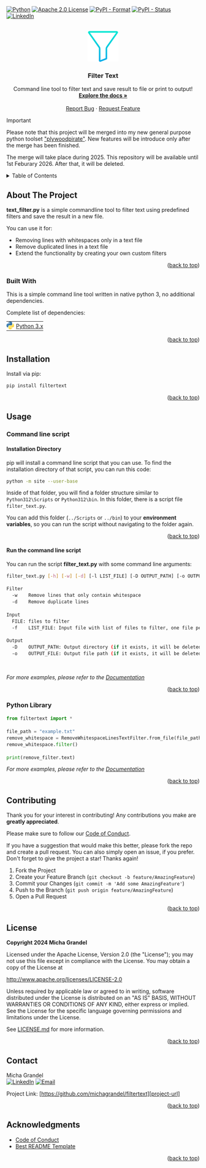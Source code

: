 <!-- Improved compatibility of back to top link: See: https://github.com/othneildrew/Best-README-Template/pull/73 -->
<a name="readme-top"></a>

<!-- PROJECT SHIELDS -->
<!--
*** I'm using markdown "reference style" links for readability.
*** Reference links are enclosed in brackets [ ] instead of parentheses ( ).
*** See the bottom of this document for the declaration of the reference variables
*** for contributors-url, forks-url, etc. This is an optional, concise syntax you may use.
*** https://www.markdownguide.org/basic-syntax/#reference-style-links
-->

  [![Python][python-shield]][python-url]
  [![Apache 2.0 License][license-shield]][license-url]
  [![PyPI - Format](https://img.shields.io/pypi/format/filtertext?style=for-the-badge)][pypi-url]
  [![PyPI - Status](https://img.shields.io/pypi/status/filtertext?style=for-the-badge)][pypi-url]
  [![LinkedIn][linkedin-shield]][linkedin-url]




<!-- PROJECT LOGO -->
<br />
<div align="center">
  <a href="https://github.com/michagrandel/filtertext">
    <img src="https://github.com/michagrandel/filtertext/blob/main/doc/images/logo.png?raw=True" alt="Logo" width="80" height="80">
  </a>

  <h3 align="center">Filter Text</h3>

  <p align="center">
    Command line tool to filter text and save result to file or print to output!
    <br />
    <a href="https://github.com/michagrandel/filtertext/wiki"><strong>Explore the docs »</strong></a>
    <br />
    <br />
    <a href="https://github.com/michagrandel/filtertext/issues">Report Bug</a>
    ·
    <a href="https://github.com/michagrandel/filtertext/issues">Request Feature</a>
  </p>
</div>

> [!IMPORTANT]
>
> Please note that this project will be merged into my new general purpose python toolset <a href="https://github.com/michagrandel/plywoodpirate">"plywoodpirate"</a>.
> New features will be introduce only after the merge has been finished.
>
> The merge will take place during 2025.
> This repository will be available until 1st Feburary 2026. After that, it will be deleted.

<!-- TABLE OF CONTENTS -->
<details>
  <summary>Table of Contents</summary>
  <ol>
    <li>
      <a href="#about-the-project">About Filter Text</a>
      <ul>
        <li><a href="#built-with">Built With</a></li>
      </ul>
    </li>
    <li>
      <a href="#installation">Installation</a>
    </li>
    <li>
      <a href="#usage">Usage</a>
      <ul>
        <li><a href="#command-line-script">Command line script</a></li>
        <li><a href="#python-library">Python Library</a></li>
      </ul>
    </li>
    <li><a href="#contributing">Contributing</a></li>
    <li><a href="#license">License</a></li>
    <li><a href="#contact">Contact</a></li>
    <li><a href="#acknowledgments">Acknowledgments</a></li>
  </ol>
</details>



<!-- ABOUT THE PROJECT -->
## About The Project

<!--[![Product Name Screen Shot][product-screenshot]](https://example.com)-->

**text_filter.py** is a simple commandline tool to filter text using predefined filters
and save the result in a new file.

You can use it for:
* Removing lines with whitespaces only in a text file
* Remove duplicated lines in a text file
* Extend the functionality by creating your own custom filters


<p align="right">(<a href="#readme-top">back to top</a>)</p>



### Built With

This is a simple command line tool written in native python 3, no additional dependencies.

Complete list of dependencies:

<table>
<tr style="padding:0; margin:0">
  <td style="padding:0; margin:0; vertical-align:center"> <img src="https://github.com/michagrandel/filtertext/blob/main/doc/images/python.png?raw=True" height="20" /> </td>
  <td style="padding:0; padding-left:5px; margin:0; vertical-align:center"> <a href="https://python.org">Python 3.x</a> </td></tr>
</table>

<p align="right">(<a href="#readme-top">back to top</a>)</p>



<!-- GETTING STARTED -->
## Installation

Install via pip:

```bash
pip install filtertext
```

<p align="right">(<a href="#readme-top">back to top</a>)</p>

<!-- USAGE EXAMPLES -->
## Usage

### Command line script

#### Installation Directory

pip will install a command line script that you can use.
To find the installation directory of that script, you can run this code:

```bash
python -m site --user-base
```
Inside of that folder, you will find a folder structure similar to `Python312\Scripts` or `Python312\bin`.
In this folder, there is a script file `filter_text.py`.

You can add this folder (`../Scripts` or `../bin`) to your **environment variables**,
so you can run the script without navigating to the folder again.

<p align="right">(<a href="#readme-top">back to top</a>)</p>

#### Run the command line script

You can run the script **filter_text.py** with some command line arguments:

```bash
filter_text.py [-h] [-w] [-d] [-l LIST_FILE] [-D OUTPUT_PATH] [-o OUTPUT_FILE] FILE [FILE ...]

Filter
  -w    Remove lines that only contain whitespace
  -d    Remove duplicate lines

Input
  FILE: files to filter
  -f    LIST_FILE: Input file with list of files to filter, one file per line

Output
  -D    OUTPUT_PATH: Output directory (if it exists, it will be deleted first)
  -o    OUTPUT_FILE: Output file path (if it exists, it will be deleted first)
```
<br>

_For more examples, please refer to the [Documentation][doc-url]_

<p align="right">(<a href="#readme-top">back to top</a>)</p>

### Python Library

```python
from filtertext import *

file_path = "example.txt"
remove_whitespace = RemoveWhitespaceLinesTextFilter.from_file(file_path)
remove_whitespace.filter()

print(remove_filter.text)
```

_For more examples, please refer to the [Documentation][doc-url]_

<p align="right">(<a href="#readme-top">back to top</a>)</p>


<!-- CONTRIBUTING -->
## Contributing

Thank you for your interest in contributing! Any contributions you make are **greatly appreciated**.

Please make sure to follow our [Code of Conduct](CODE_OF_CONDUCT.md).

If you have a suggestion that would make this better, please fork the repo and create a pull request. You can also simply open an issue, if you prefer.
Don't forget to give the project a star! Thanks again!

1. Fork the Project
2. Create your Feature Branch (`git checkout -b feature/AmazingFeature`)
3. Commit your Changes (`git commit -m 'Add some AmazingFeature'`)
4. Push to the Branch (`git push origin feature/AmazingFeature`)
5. Open a Pull Request


<p align="right">(<a href="#readme-top">back to top</a>)</p>



<!-- LICENSE -->
## License

**Copyright 2024 Micha Grandel**
    
Licensed under the Apache License, Version 2.0 (the "License");
you may not use this file except in compliance with the License.
You may obtain a copy of the License at
    
http://www.apache.org/licenses/LICENSE-2.0

Unless required by applicable law or agreed to in writing, software
distributed under the License is distributed on an "AS IS" BASIS,
WITHOUT WARRANTIES OR CONDITIONS OF ANY KIND, either express or implied.
See the License for the specific language governing permissions and
limitations under the License.

See [LICENSE.md](LICENSE.md) for more information.

<p align="right">(<a href="#readme-top">back to top</a>)</p>



<!-- CONTACT -->
## Contact

Micha Grandel<br>
[![LinkedIn][linkedin-shield]][linkedin-url]
[![Email][email-shield]][author-email]

Project Link: [https://github.com/michagrandel/filtertext][project-url]

<p align="right">(<a href="#readme-top">back to top</a>)</p>



<!-- ACKNOWLEDGMENTS -->
## Acknowledgments

* [Code of Conduct][codeofconduce-url]
* [Best README Template][readme-url]

<p align="right">(<a href="#readme-top">back to top</a>)</p>



<!-- MARKDOWN LINKS & IMAGES -->
<!-- https://www.markdownguide.org/basic-syntax/#reference-style-links -->
[python-icon]: https://github.com/michagrandel/filtertext/blob/main/doc/images/python.png

[python-shield]: https://img.shields.io/badge/python-3670A0?style=for-the-badge&logo=python&logoColor=white
[contributors-shield]: https://img.shields.io/github/contributors/michagrandel/filtertext.svg?style=for-the-badge
[github-release-version]: https://img.shields.io/github/v/release/michagrandel/filtertext.svg?style=for-the-badge
[forks-shield]: https://img.shields.io/github/forks/michagrandel/filtertext.svg?style=for-the-badge
[stars-shield]: https://img.shields.io/github/stars/michagrandel/filtertext.svg?style=for-the-badge
[issues-shield]: https://img.shields.io/github/issues/michagrandel/filtertext.svg?style=for-the-badge
[license-shield]: https://img.shields.io/github/license/michagrandel/filtertext.svg?style=for-the-badge
[linkedin-shield]: https://img.shields.io/badge/-LinkedIn-black.svg?style=for-the-badge&logo=linkedin&colorB=555
[email-shield]: https://img.shields.io/badge/mail-D14836?style=for-the-badge&logo=email&logoColor=white

[product-screenshot]: https://github.com/michagrandel/filtertext/blob/main/doc/images/screenshot.png

[pypi-url]: https://pypi.org/project/filtertext/
[python-url]: https://python.org/
[issues-url]: https://github.com/michagrandel/filtertext/issues
[license-url]: https://github.com/michagrandel/filtertext/blob/master/LICENSE.md
[linkedin-url]: https://linkedin.com/in/michagrandel/en

[project-url]: https://github.com/michagrandel/filtertext
[codeofconduce-url]: https://opensource.guide/code-of-conduct/
[readme-url]: https://github.com/othneildrew/filtertext?search=1
[author-email]: mailto:hello@michagrandel.de
[doc-url]: https://github.com/michagrandel/filtertext/wiki
